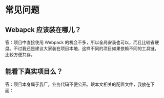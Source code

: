 常见问题
========

Webapck 应该装在哪儿？
--------

答：项目中直接使用 Webpack 的机会不多，所以全局安装也可以，而且比较省硬盘。不过我还是建议大家装在项目本地，这样不同的项目如果依赖不同的工具链，比较方便共存。

能看下真实项目么？
--------

答：项目本身属于我厂，业务代码不便公开。跟本文相关的配置文件，我放在下面：
